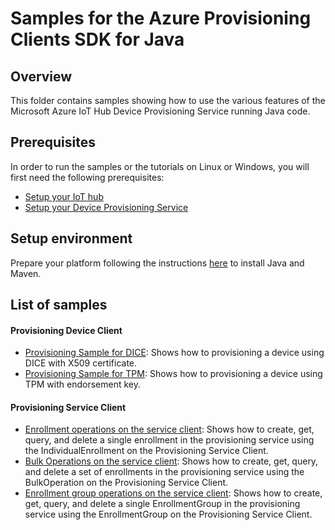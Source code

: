 # Samples for the Azure Provisioning Clients SDK for Java

## Overview

This folder contains samples showing how to use the various features of the Microsoft Azure IoT Hub Device Provisioning 
Service running Java code.

## Prerequisites

In order to run the samples or the tutorials on Linux or Windows, you will first need the following prerequisites:
* [Setup your IoT hub][lnk-setup-iot-hub]
* [Setup your Device Provisioning Service][lnk-setup-provisioning-service]

## Setup environment

Prepare your platform following the instructions [here][lnk-devbox-setup] to install Java and Maven.

## List of samples

#### Provisioning Device Client

* [Provisioning Sample for DICE](provisioning-dice-sample): Shows how to provisioning a device using DICE with
X509 certificate.
* [Provisioning Sample for TPM](provisioning-tpm-sample): Shows how to provisioning a device using TPM with
endorsement key.

#### Provisioning Service Client

* [Enrollment operations on the service client](service-enrollment-sample): Shows how to create, get, query, and delete
a single enrollment in the provisioning service using the IndividualEnrollment on the Provisioning Service Client.
* [Bulk Operations on the service client](service-bulkoperation-sample): Shows how to create, get, query, and delete
a set of enrollments in the provisioning service using the BulkOperation on the Provisioning Service Client.
* [Enrollment group operations on the service client](service-enrollment-group-sample): Shows how to create, get, query, 
and delete a single EnrollmentGroup in the provisioning service using the EnrollmentGroup on the Provisioning Service 
Client.


[lnk-devbox-setup]: ../../doc/java-devbox-setup.md
[lnk-setup-iot-hub]: https://aka.ms/howtocreateazureiothub
[lnk-setup-provisioning-service]: https://docs.microsoft.com/en-us/azure/iot-dps/quick-setup-auto-provision
[lnk-manage-iot-hub]: https://aka.ms/manageiothub
